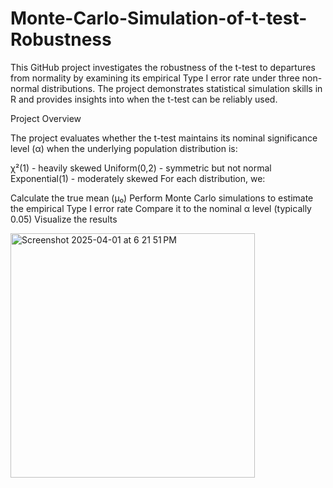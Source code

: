 # Monte-Carlo-Simulation-of-t-test-Robustness
This GitHub project investigates the robustness of the t-test to departures from normality by examining its empirical Type I error rate under three non-normal distributions. The project demonstrates statistical simulation skills in R and provides insights into when the t-test can be reliably used.


Project Overview

The project evaluates whether the t-test maintains its nominal significance level (α) when the underlying population distribution is:

χ²(1) - heavily skewed
Uniform(0,2) - symmetric but not normal
Exponential(1) - moderately skewed
For each distribution, we:

Calculate the true mean (μ₀)
Perform Monte Carlo simulations to estimate the empirical Type I error rate
Compare it to the nominal α level (typically 0.05)
Visualize the results

<img width="391" alt="Screenshot 2025-04-01 at 6 21 51 PM" src="https://github.com/user-attachments/assets/2655b9a5-a82c-49ec-a381-9a968003dca0" />
